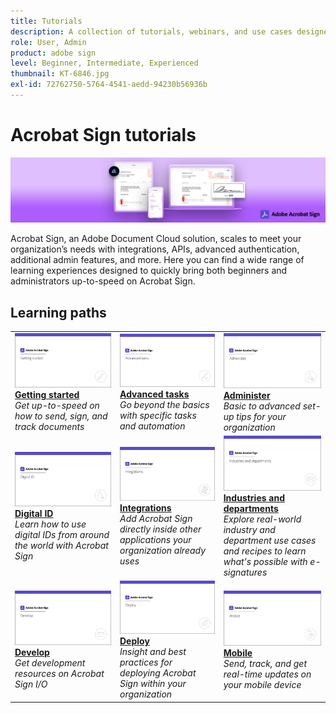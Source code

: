 ```yaml
---
title: Tutorials
description: A collection of tutorials, webinars, and use cases designed to quickly bring both beginners and administrators up-to-speed on Acrobat Sign
role: User, Admin
product: adobe sign
level: Beginner, Intermediate, Experienced
thumbnail: KT-6846.jpg
exl-id: 72762750-5764-4541-aedd-94230b56936b
---
```

# Acrobat Sign tutorials

![Acrobat Sign Hero Image](assets/Hero_Sign.jpg)

Acrobat Sign, an Adobe Document Cloud solution, scales to meet your organization’s needs with integrations, APIs, advanced authentication, additional admin features, and more. Here you can find a wide range of learning experiences designed to quickly bring both beginners and administrators up-to-speed on Acrobat Sign.

## Learning paths

<table style="table-layout:fixed">
<tr>
  <td>
    <a href="sign-beginner-tutorials/beginner-users-overview.md">
      <img alt="Getting started" src="assets/AS_Title_Getting-Started.png" />
    </a>
    <div>
    <a href="sign-beginner-tutorials/beginner-users-overview.md"><strong>Getting started</strong></a>
    </div>
    <em>Get up-to-speed on how to send, sign, and track documents</em>
    <br>
  </td>
  <td>
    <a href="sign-advanced-users/advanced-users-overview.md">
      <img alt="Advanced tasks" src="assets/AS_Title_Advanced.png" />
    </a>
    <div>
    <a href="sign-advanced-users/advanced-users-overview.md"><strong>Advanced tasks</strong></a>
    </div>
    <em>Go beyond the basics with specific tasks and automation</em>
    <br>
  </td>  
  <td>
    <a href="admin/intro-admin-overview.md">
      <img alt="Administer" src="assets/AS_Title_Administer.png" />
    </a>
    <div>
    <a href="admin/intro-admin-overview.md"><strong>Administer</strong></a>
    </div>
    <em>Basic to advanced set-up tips for your organization</em>
    <br>
  </td>
</tr>
<tr>
  <td>
    <a href="digitalid/digitalid-overview.md">
      <img alt="Digital ID" src="assets/AS_Title_DigitalID.png" />
    </a>
    <div>
    <a href="digitalid/digitalid-overview.md"><strong>Digital ID</strong></a>
    </div>
    <em>Learn how to use digital IDs from around the world with Acrobat Sign</em>
    <br>
  </td>
  <td>
    <a href="integrations/integrations-overview.md">
      <img alt="Integrations" src="assets/AS_Title_Integrate.png" />
    </a>
    <div>
    <a href="integrations/integrations-overview.md"><strong>Integrations</strong></a>
    </div>
    <em>Add Acrobat Sign directly inside other applications your organization already uses</em>
    <br>
  </td>
  <td>
    <a href="sign-usecase/expand-inspire-overview.md">
      <img alt="Industries and departments" src="assets/AS_Title_Industry.png" />
    </a>
    <div>
    <a href="sign-usecase/expand-inspire-overview.md"><strong>Industries and departments</strong></a>
    </div>
    <em>Explore real-world industry and department use cases and recipes to learn what's possible with e-signatures</em>
    <br>
  </td>
</tr>
<tr>
  <td>
    <a href="develop/develop-overview.md">
      <img alt="Develop" src="assets/AS_Title_Develop.png" />
    </a>
    <div>
    <a href="develop/develop-overview.md"><strong>Develop</strong></a>
    </div>
    <em>Get development resources on Acrobat Sign I/O</em>
    <br>
  </td>
   <td>
    <a href="deploy-overview.md">
      <img alt="Deploy" src="assets/AS_Title_Deploy.png" />
    </a>
    <div>
    <a href="deploy-overview.md"><strong>Deploy</strong></a>
    </div>
    <em>Insight and best practices for deploying Acrobat Sign within your organization</em>
    <br>
  </td>
  <td>
    <a href="mobile/mobile-overview.md">
      <img alt="Mobile" src="assets/AS_Title_Mobile.png" />
    </a>
    <div>
    <a href="mobile/mobile-overview.md"><strong>Mobile</strong></a>
    </div>
    <em>Send, track, and get real-time updates on your mobile device</em>
    <br>
  </td>  
</tr>
</table>
